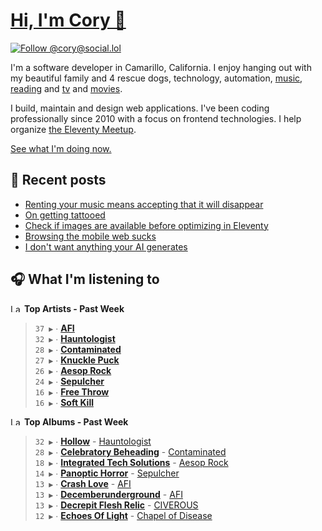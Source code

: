 # [Hi, I'm Cory 👋](https://coryd.dev)

[![Follow @cory@social.lol](https://img.shields.io/mastodon/follow/109606224363698309?domain=https%3A%2F%2Fsocial.lol&style=for-the-badge&logo=Mastodon&logoColor=white&labelColor=6364FF)](https://social.lol/@cory)

I'm a software developer in Camarillo, California. I enjoy hanging out with my beautiful family and 4 rescue dogs, technology, automation, [music](https://last.fm/user/coryd_), [reading](https://app.thestorygraph.com/profile/coryd) and [tv](https://trakt.tv/users/cdransf) and [movies](https://trakt.tv/users/cdransf).

I build, maintain and design web applications. I've been coding professionally since 2010 with a focus on frontend technologies. I help organize [the Eleventy Meetup](https://11tymeetup.dev/).

[See what I'm doing now.](https://coryd.dev/now)

## 📝 Recent posts

<!-- BLOGPOSTS:START -->
- [Renting your music means accepting that it will disappear](https://coryd.dev/posts/2024/renting-your-music-means-accepting-that-it-will-disappear/)
- [On getting tattooed](https://coryd.dev/posts/2024/on-getting-tattooed/)
- [Check if images are available before optimizing in Eleventy](https://coryd.dev/posts/2024/check-if-images-are-available-before-optimizing-in-eleventy/)
- [Browsing the mobile web sucks](https://coryd.dev/posts/2024/browsing-the-mobile-web-sucks/)
- [I don't want anything your AI generates](https://coryd.dev/posts/2024/i-dont-want-anything-your-ai-generates/)
<!-- BLOGPOSTS:END -->

## 🎧 What I'm listening to

<!--START_LASTFM_ARTISTS:{"period": "7day", "rows": 8}-->
<a href="https://last.fm" target="_blank"><img src="https://user-images.githubusercontent.com/17434202/215290617-e793598d-d7c9-428f-9975-156db1ba89cc.svg" alt="Last.fm Logo" width="18" height="13"/></a> **Top Artists - Past Week**

> `37 ▶️` ∙ **[AFI](https://www.last.fm/music/AFI)**<br/>
> `32 ▶️` ∙ **[Hauntologist](https://www.last.fm/music/Hauntologist)**<br/>
> `28 ▶️` ∙ **[Contaminated](https://www.last.fm/music/Contaminated)**<br/>
> `27 ▶️` ∙ **[Knuckle Puck](https://www.last.fm/music/Knuckle+Puck)**<br/>
> `26 ▶️` ∙ **[Aesop Rock](https://www.last.fm/music/Aesop+Rock)**<br/>
> `24 ▶️` ∙ **[Sepulcher](https://www.last.fm/music/Sepulcher)**<br/>
> `16 ▶️` ∙ **[Free Throw](https://www.last.fm/music/Free+Throw)**<br/>
> `16 ▶️` ∙ **[Soft Kill](https://www.last.fm/music/Soft+Kill)**<br/>
<!--END_LASTFM_ARTISTS-->

<!--START_LASTFM_ALBUMS:{"period": "7day", "rows": 8}-->
<a href="https://last.fm" target="_blank"><img src="https://user-images.githubusercontent.com/17434202/215290617-e793598d-d7c9-428f-9975-156db1ba89cc.svg" alt="Last.fm Logo" width="18" height="13"/></a> **Top Albums - Past Week**

> `32 ▶️` ∙ **[Hollow](https://www.last.fm/music/Hauntologist/Hollow)** - [Hauntologist](https://www.last.fm/music/Hauntologist)<br/>
> `28 ▶️` ∙ **[Celebratory Beheading](https://www.last.fm/music/Contaminated/Celebratory+Beheading)** - [Contaminated](https://www.last.fm/music/Contaminated)<br/>
> `18 ▶️` ∙ **[Integrated Tech Solutions](https://www.last.fm/music/Aesop+Rock/Integrated+Tech+Solutions)** - [Aesop Rock](https://www.last.fm/music/Aesop+Rock)<br/>
> `14 ▶️` ∙ **[Panoptic Horror](https://www.last.fm/music/Sepulcher/Panoptic+Horror)** - [Sepulcher](https://www.last.fm/music/Sepulcher)<br/>
> `13 ▶️` ∙ **[Crash Love](https://www.last.fm/music/AFI/Crash+Love)** - [AFI](https://www.last.fm/music/AFI)<br/>
> `13 ▶️` ∙ **[Decemberunderground](https://www.last.fm/music/AFI/Decemberunderground)** - [AFI](https://www.last.fm/music/AFI)<br/>
> `13 ▶️` ∙ **[Decrepit Flesh Relic](https://www.last.fm/music/CIVEROUS/Decrepit+Flesh+Relic)** - [CIVEROUS](https://www.last.fm/music/CIVEROUS)<br/>
> `12 ▶️` ∙ **[Echoes Of Light](https://www.last.fm/music/Chapel+of+Disease/Echoes+Of+Light)** - [Chapel of Disease](https://www.last.fm/music/Chapel+of+Disease)<br/>
<!--END_LASTFM_ALBUMS-->
